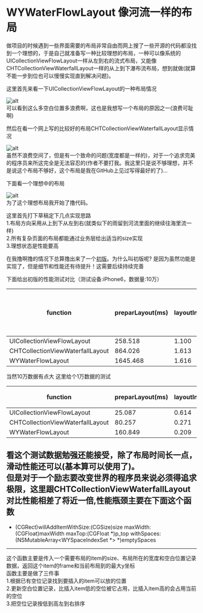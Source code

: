 # WYWaterFlowLayout 像河流一样的布局
做项目的时候遇到一些界面需要的布局非常自由而网上搜了一些开源的代码都没找到一个理想的，于是自己就准备写一种比较理想的布局，一种可以像系统的UICollectionViewFlowLayout一样从左到右的流式布局，又能像CHTCollectionViewWaterfallLayout一样的从上到下瀑布流布局，想到就做(就算不能一步到位也可以慢慢实现直到解决问题)。     

这里首先来看一下UICollectionViewFlowLayout的一种布局情况    
    
![alt](UICollectionViewFlowLayout.gif)    
可以看到这么多空白位置多浪费啊，这也是我想写一个布局的原因之一(浪费可耻啊)

然后在看一个网上写的比较好的布局CHTCollectionViewWaterfallLayout显示情况    
    
![alt](CHTCollectionViewWaterfallLayout.gif)    
虽然不浪费空间了，但是有一个致命的问题(宽度都是一样的)，对于一个追求完美的程序员来所这完全是无法容忍的(作者不要打我。我这里只是说不够理想，并不是说这个布局不够好，这个布局是我在GitHub上见过写得最好的了)...    
    
下面看一个理想中的布局    
    
![alt](WYWaterFlowLayout.gif)    
为了这个理想布局我开始了撸代码。    

这里首先打下草稿定下几点实现思路    
1.布局方向采用从上到下从左到右(就类似下的雨留到河流里面的继续往海里流一样)    
2.所有复杂页面的布局都能通过业务层给出适当的size实现    
3.理想状态是性能要高    
    
在我撸啊撸的情况下总算撸出来了一个[初版](初版.zip)。为什么叫初版呢? 是因为虽然功能是实现了，但是细节和性能还有待提升！这需要后续持续完善    
    
下面给出初版的性能测试对比（测试设备:iPhone6，数据量:10万）    

function                              |   preparLayout(ms)  |   layoutInRect(ms)    |    内存使用(1条数据的时候4.9MB)    
------------                          |   ---               |   -----------         |    ----------                  
UICollectionViewFlowLayout            |   258.518           |   1.100               |    20.9MB
CHTCollectionViewWaterfallLayout      |   864.026           |   1.613               |    35.6MB
WYWaterFlowLayout                     |   1645.468          |   1.616               |    51.6MB

当然10万数据有点大  这里给个1万数据的测试    

function                              |   preparLayout(ms)  |   layoutInRect(ms)    |    内存使用    
------------                          |   ---               |   -----------         |    ----------                
UICollectionViewFlowLayout            |   25.087            |   0.614               |    6.7MB
CHTCollectionViewWaterfallLayout      |   80.257            |   0.271               |    8.8MB
WYWaterFlowLayout                     |   160.849           |   0.209               |    10.3MB

看这个测试数据勉强还能接受，除了布局时间长一点，滑动性能还可以(基本算可以使用了)。    
但是对于一个励志要改变世界的程序员来说必须得追求极限，这里跟CHTCollectionViewWaterfallLayout对比性能相差了将近一倍,性能瓶颈主要在下面这个函数    
---
- (CGRect)willAddItemWithSize:(CGSize)size maxWidth:(CGFloat)maxWidth maxTop:(CGFloat *)p_top withSpaces:(NSMutableArray<WYSpaceIndexSet *> *)emptySpaces
---
这个函数主要是传入一个需要布局的item的size、布局所在的宽度和空白位置记录数据，返回这个item的frame和当前布局到的最大y坐标    
函数主要是做了三件事    
1.根据已有空位记录找到要插入的item可以放的位置    
2.更新空白位置记录，比插入item低的空位被它占用，比插入item高的会占用当前的空位    
3.把空位记录按低到高左到右排序    
   
